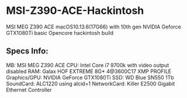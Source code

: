 # MSI-Z390-ACE-Hackintosh
MSI MEG Z390 ACE macOS10.13.6(17G66) with 10th gen NVIDIA Geforce GTX1080Ti basic Opencore hackintosh build 

## Specs Info: 
MB: MSI MEG Z390 ACE
CPU:  Intel Core i7 9700k with video output disabled
RAM:  Galax HOF EXTREME 8G* 4@3600C17 XMP PROFILE
Graphics/GPU: NVIDIA GeForce GTX1080Ti
SSD:  WD Blue SN550 1Tb
SoundCard:  ALC1220 using alcid=1
NetworkCard:  Killer E2500 Gigabit Ethernet Controller
